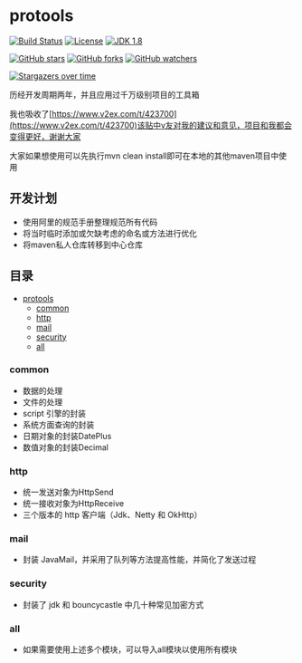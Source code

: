 # protools

[![Build Status](https://travis-ci.org/SeanDragon/protools.svg?branch=master)](https://travis-ci.org/SeanDragon/protools)
[![License](http://img.shields.io/:license-apache-blue.svg)](https://github.com/SeanDragon/protools/blob/master/LICENSE)
[![JDK 1.8](https://img.shields.io/badge/JDK-1.8-blue.svg)](#protools)

[![GitHub stars](https://img.shields.io/github/stars/SeanDragon/protools.svg?style=flat&label=Star)](https://github.com/SeanDragon/protools/stargazers)
[![GitHub forks](https://img.shields.io/github/forks/SeanDragon/protools.svg?style=flat&label=Fork)](https://github.com/SeanDragon/protools/fork)
[![GitHub watchers](https://img.shields.io/github/watchers/SeanDragon/protools.svg?style=flat&label=Watch)](https://github.com/SeanDragon/protools/watchers)

[![Stargazers over time](https://starcharts.herokuapp.com/SeanDragon/protools.svg)](https://starcharts.herokuapp.com/SeanDragon/protools)

历经开发周期两年，并且应用过千万级别项目的工具箱

我也吸收了[https://www.v2ex.com/t/423700](https://www.v2ex.com/t/423700)该贴中v友对我的建议和意见，项目和我都会变得更好，谢谢大家

大家如果想使用可以先执行mvn clean install即可在本地的其他maven项目中使用

## 开发计划
- 使用阿里的规范手册整理规范所有代码
- 将当时临时添加或欠缺考虑的命名或方法进行优化
- 将maven私人仓库转移到中心仓库

## 目录

- [protools](#protools)
    - [common](#common)
    - [http](#http)
    - [mail](#mail)
    - [security](#common)
    - [all](#all)

### common
* 数据的处理
* 文件的处理
* script 引擎的封装 
* 系统方面查询的封装
* 日期对象的封装DatePlus
* 数值对象的封装Decimal
### http
* 统一发送对象为HttpSend
* 统一接收对象为HttpReceive
* 三个版本的 http 客户端（Jdk、Netty 和 OkHttp）
### mail
* 封装 JavaMail，并采用了队列等方法提高性能，并简化了发送过程
### security
* 封装了 jdk 和 bouncycastle 中几十种常见加密方式
### all
* 如果需要使用上述多个模块，可以导入all模块以使用所有模块